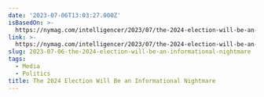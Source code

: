 ```yaml
---
date: '2023-07-06T13:03:27.000Z'
isBasedOn: >-
  https://nymag.com/intelligencer/2023/07/the-2024-election-will-be-an-informational-nightmare.html
link: >-
  https://nymag.com/intelligencer/2023/07/the-2024-election-will-be-an-informational-nightmare.html
slug: 2023-07-06-the-2024-election-will-be-an-informational-nightmare
tags:
  - Media
  - Politics
title: The 2024 Election Will Be an Informational Nightmare
---
```



